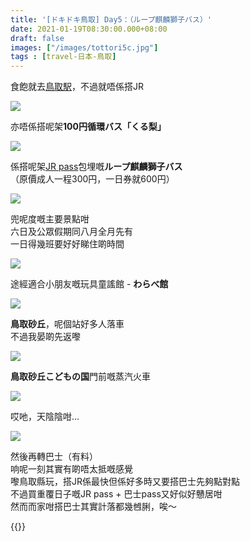 ```yaml
---
title: '[ドキドキ鳥取] Day5：（ループ麒麟獅子バス）'
date: 2021-01-19T08:30:00.000+08:00
draft: false
images: ["/images/tottori5c.jpg"]
tags : [travel-日本-鳥取]
---
```


食飽就去[鳥取駅](https://hidie.net/tottori4zg/)，不過就唔係搭JR

![](/images/tottori5c1.jpg)

亦唔係搭呢架**100円循環バス「くる梨」**  

![](/images/tottori5c.jpg)

係搭呢架[JR pass](https://hidie.net/tottori3d/)包埋嘅**ループ麒麟獅子バス**  
（原價成人一程300円，一日券就600円）  

![](/images/tottori5c2.jpg)

兜呢度嘅主要景點咁  
六日及公眾假期同八月全月先有  
一日得幾班要好好睇住啲時間  

![](/images/tottori5c3.jpg)

途經適合小朋友嘅玩具童謠館 - **わらべ館**  

![](/images/tottori5c4.jpg)

**鳥取砂丘**，呢個站好多人落車  
不過我晏啲先返嚟  

![](/images/tottori5c5.jpg)

**鳥取砂丘こどもの国**門前嘅蒸汽火車  

![](/images/tottori5c6.jpg)

哎吔，天陰陰咁...  

![](/images/tottori5c7.jpg)

然後再轉巴士（有料）  
响呢一刻其實有啲唔太抵嘅感覺  
嚟鳥取縣玩，搭JR係最快但係好多時又要搭巴士先夠點對點  
不過買重覆日子嘅JR pass + 巴士pass又好似好戇居咁  
然而而家咁搭巴士其實計落都幾乸脷，唉～  
  
  
{{<tottori>}}  
